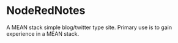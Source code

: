 # NodeRedNotes
A MEAN stack simple blog/twitter type site. Primary use is to gain experience in a MEAN stack.

